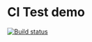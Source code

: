 # CI Test demo

[![Build status](https://ci.appveyor.com/api/projects/status/xy09q0cn9l0513pe?svg=true)](https://ci.appveyor.com/project/saunindm/ajs-homeworks-4-2)